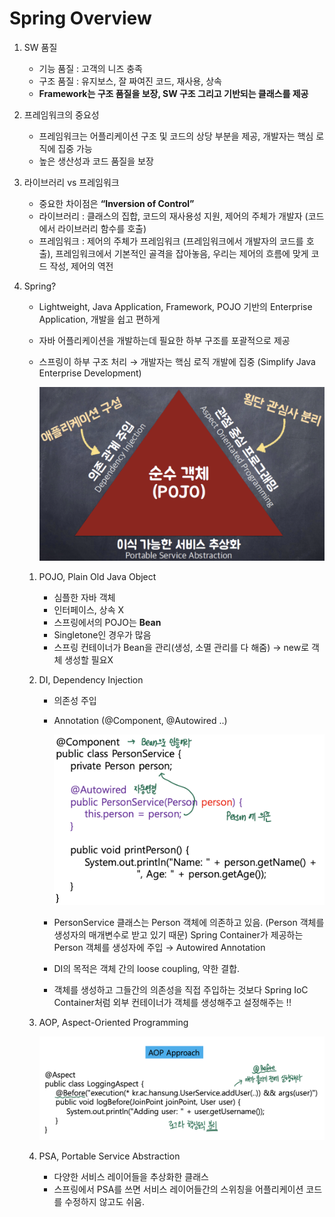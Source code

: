 # Spring Overview

1. SW 품질 
    - 기능 품질 : 고객의 니즈 충족
    - 구조 품질 : 유지보스, 잘 짜여진 코드, 재사용, 상속
    - **Framework는 구조 품질을 보장, SW 구조 그리고 기반되는 클래스를 제공**
2. 프레임워크의 중요성 
    - 프레임워크는 어플리케이션 구조 및 코드의 상당 부분을 제공, 개발자는 핵심 로직에 집중 가능
    - 높은 생산성과 코드 품질을 보장
3. 라이브러리 vs 프레임워크
    - 중요한 차이점은 **“Inversion of Control”**
    - 라이브러리 : 클래스의 집합, 코드의 재사용성 지원, 제어의 주체가 개발자 (코드에서 라이브러리 함수를 호출)
    - 프레임워크 : 제어의 주체가 프레임워크 (프레임워크에서 개발자의 코드를 호출), 프레임워크에서 기본적인 골격을 잡아놓음, 우리는 제어의 흐름에 맞게 코드 작성, 제어의 역전
4. Spring?
    - Lightweight, Java Application, Framework, POJO 기반의 Enterprise Application, 개발을 쉽고 편하게
    - 자바 어플리케이션을 개발하는데 필요한 하부 구조를 포괄적으로 제공
    - 스프링이 하부 구조 처리 → 개발자는 핵심 로직 개발에 집중 (Simplify Java Enterprise Development)
        
        ![스크린샷 2023-04-09 21.55.57.png](Spring%20Overview%207a3b46d56a10434f8af082afa63c81f1/%25E1%2584%2589%25E1%2585%25B3%25E1%2584%258F%25E1%2585%25B3%25E1%2584%2585%25E1%2585%25B5%25E1%2586%25AB%25E1%2584%2589%25E1%2585%25A3%25E1%2586%25BA_2023-04-09_21.55.57.png)
        
    
    1. POJO, Plain Old Java Object
        - 심플한 자바 객체
        - 인터페이스, 상속 X
        - 스프링에서의 POJO는 **Bean**
        - Singletone인 경우가 많음
        - 스프링 컨테이너가 Bean을 관리(생성, 소멸 관리를 다 해줌) → new로 객체 생성할 필요X
    2. DI, Dependency Injection
        - 의존성 주입
        - Annotation (@Component, @Autowired ..)
            
            ![스크린샷 2023-04-09 22.03.03.png](Spring%20Overview%207a3b46d56a10434f8af082afa63c81f1/%25E1%2584%2589%25E1%2585%25B3%25E1%2584%258F%25E1%2585%25B3%25E1%2584%2585%25E1%2585%25B5%25E1%2586%25AB%25E1%2584%2589%25E1%2585%25A3%25E1%2586%25BA_2023-04-09_22.03.03.png)
            
        - PersonService 클래스는 Person 객체에 의존하고 있음. (Person 객체를 생성자의 매개변수로 받고 있기 때문) Spring Container가 제공하는 Person 객체를 생성자에 주입 → Autowired Annotation
        - DI의 목적은 객체 간의 loose coupling, 약한 결합.
        - 객체를 생성하고 그들간의 의존성을 직접 주입하는 것보다 Spring IoC Container처럼 외부 컨테이너가 객체를 생성해주고 설정해주는 !!
    3. AOP, Aspect-Oriented Programming
        
        ![스크린샷 2023-04-09 22.10.05.png](Spring%20Overview%207a3b46d56a10434f8af082afa63c81f1/%25E1%2584%2589%25E1%2585%25B3%25E1%2584%258F%25E1%2585%25B3%25E1%2584%2585%25E1%2585%25B5%25E1%2586%25AB%25E1%2584%2589%25E1%2585%25A3%25E1%2586%25BA_2023-04-09_22.10.05.png)
        
    4. PSA, Portable Service Abstraction
        - 다양한 서비스 레이어들을 추상화한 클래스
        - 스프링에서 PSA를 쓰면 서비스 레이어들간의 스위칭을 어플리케이션 코드를 수정하지 않고도 쉬움.